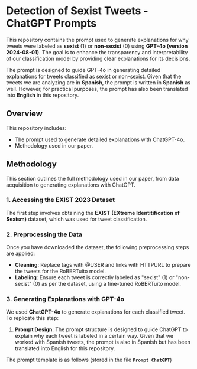# Detection of Sexist Tweets - ChatGPT Prompts

This repository contains the prompt used to generate explanations for why tweets were labeled as **sexist** (1) or **non-sexist** (0) using **GPT-4o (version 2024-08-01)**. The goal is to enhance the transparency and interpretability of our classification model by providing clear explanations for its decisions.

The prompt is designed to guide GPT-4o in generating detailed explanations for tweets classified as sexist or non-sexist. Given that the tweets we are analyzing are in **Spanish**, the prompt is written in **Spanish** as well. However, for practical purposes, the prompt has also been translated into **English** in this repository.


## Overview

This repository includes:
- The prompt used to generate detailed explanations with ChatGPT-4o.
- Methodology used in our paper.

## Methodology

This section outlines the full methodology used in our paper, from data acquisition to generating explanations with ChatGPT.

### 1. Accessing the EXIST 2023 Dataset

The first step involves obtaining the **EXIST (EXtreme Identitification of Sexism)** dataset, which was used for tweet classification.

### 2. Preprocessing the Data

Once you have downloaded the dataset, the following preprocessing steps are applied:
- **Cleaning**: Replace tags with @USER and links with HTTPURL to prepare the tweets for the RoBERTuito model.
- **Labeling**: Ensure each tweet is correctly labeled as "sexist" (1) or "non-sexist" (0) as per the dataset, using a fine-tuned RoBERTuito model.

### 3. Generating Explanations with GPT-4o

We used **ChatGPT-4o** to generate explanations for each classified tweet. To replicate this step:
1. **Prompt Design**: The prompt structure is designed to guide ChatGPT to explain why each tweet is labeled in a certain way. Given that we worked with Spanish tweets, the prompt is also in Spanish but has been translated into English for this repository.

The prompt template is as follows (stored in the file **`Prompt ChatGPT`**)
